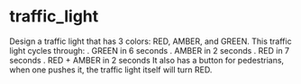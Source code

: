 # traffic_light
Design a traffic light that has 3 colors: RED, AMBER, and GREEN. This traffic light cycles through:
. GREEN in 6 seconds
. AMBER in 2 seconds
. RED in 7 seconds
. RED + AMBER in 2 seconds
It also has a button for pedestrians, when one pushes it, the traffic light itself will turn RED.


